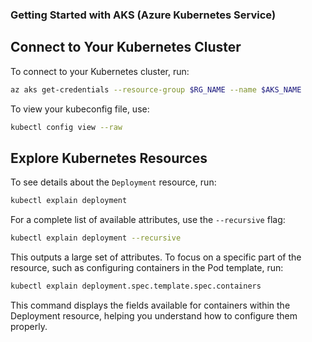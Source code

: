 ### Getting Started with AKS (Azure Kubernetes Service)

## Connect to Your Kubernetes Cluster

To connect to your Kubernetes cluster, run:

```sh
az aks get-credentials --resource-group $RG_NAME --name $AKS_NAME
```

To view your kubeconfig file, use:

```sh
kubectl config view --raw
```

## Explore Kubernetes Resources

To see details about the `Deployment` resource, run:

```sh
kubectl explain deployment
```

For a complete list of available attributes, use the `--recursive` flag:

```sh
kubectl explain deployment --recursive
```

This outputs a large set of attributes. To focus on a specific part of the resource, such as configuring containers in the Pod template, run:

```sh
kubectl explain deployment.spec.template.spec.containers
```

This command displays the fields available for containers within the Deployment resource, helping you understand how to configure them properly.